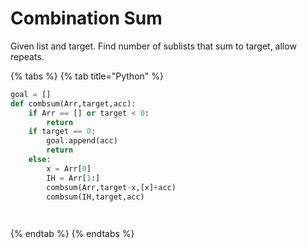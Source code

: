 # Combination Sum

Given list and target. Find number of sublists that sum to target, allow repeats.

{% tabs %}
{% tab title="Python" %}
```python
goal = []
def combsum(Arr,target,acc):
    if Arr == [] or target < 0:
        return
    if target == 0:
        goal.append(acc)
        return
    else:
        x = Arr[0]
        IH = Arr[1:]
        combsum(Arr,target-x,[x]+acc)
        combsum(IH,target,acc)

        

```
{% endtab %}
{% endtabs %}

